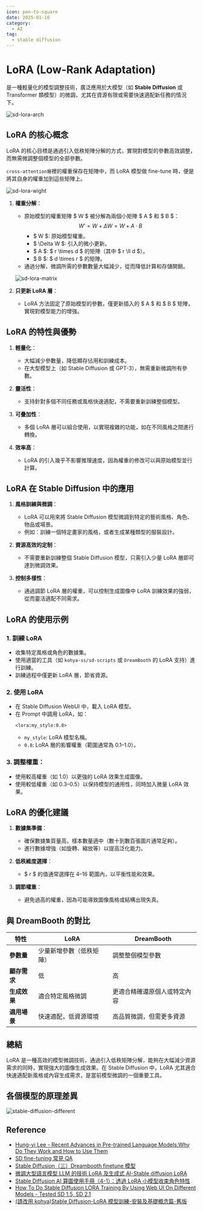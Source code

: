 ```yaml
---
icon: pen-to-square
date: 2025-01-16
category:
  - AI
tag:
  - stable diffusion
---
```


# LoRA (Low-Rank Adaptation)

是一種輕量化的模型調整技術，廣泛應用於大模型（如 **Stable Diffusion** 或 Transformer 類模型）的微調，尤其在資源有限或需要快速適配新任務的情況下。

![sd-lora-arch](./images/sd-lora-arch.webp)

## **LoRA 的核心概念**

LoRA 的核心目標是通過引入低秩矩陣分解的方式，實現對模型的參數高效調整，而無需微調整個模型的全部參數。

`cross-attention層`裡的權重保存在矩陣中，而 LoRA 模型做 fine-tune 時，便是將其自身的權重加到這些矩陣上。

![sd-lora-wight](./images/sd-lora-wight.png)

1. **權重分解**：

   - 原始模型的權重矩陣 $ W $ 被分解為兩個小矩陣 $ A $ 和 $ B $：
     $$
     W' = W + \Delta W = W + A \cdot B
     $$
     - $ W $: 原始模型權重。
     - $ \Delta W $: 引入的微小更新。
     - $ A $: $ r \times d $ 的矩陣（其中 $ r \ll d $）。
     - $ B $: $ d \times r $ 的矩陣。
   - 通過分解，微調所需的參數數量大幅減少，從而降低計算和存儲開銷。

   ![sd-lora-matrix](./images/sd-lora-matrix.png)

2. **只更新 LoRA 層**：
   - LoRA 方法固定了原始模型的參數，僅更新插入的 $ A $ 和 $ B $ 矩陣，實現對模型能力的增強。

## **LoRA 的特性與優勢**

1. **輕量化**：

   - 大幅減少參數量，降低顯存佔用和訓練成本。
   - 在大型模型上（如 Stable Diffusion 或 GPT-3），無需重新微調所有參數。

2. **靈活性**：

   - 支持針對多個不同任務或風格快速適配，不需要重新訓練整個模型。

3. **可疊加性**：

   - 多個 LoRA 層可以組合使用，以實現複雜的功能，如在不同風格之間進行轉換。

4. **效率高**：
   - LoRA 的引入幾乎不影響推理速度，因為權重的修改可以與原始模型並行計算。

## **LoRA 在 Stable Diffusion 中的應用**

1. **風格訓練與微調**：

   - LoRA 可以用來將 Stable Diffusion 模型微調到特定的藝術風格、角色、物品或場景。
   - 例如：訓練一個特定畫家的風格，或者生成某種類型的服裝設計。

2. **資源高效的定制**：

   - 不需要重新訓練整個 Stable Diffusion 模型，只需引入少量 LoRA 層即可達到微調效果。

3. **控制多樣性**：
   - 通過調節 LoRA 層的權重，可以控制生成圖像中 LoRA 訓練效果的強弱，從而靈活適配不同需求。

## **LoRA 的使用示例**

### 1. **訓練 LoRA**

- 收集特定風格或角色的數據集。
- 使用適當的工具（如 `kohya-ss/sd-scripts` 或 `DreamBooth` 的 LoRA 支持）進行訓練。
- 訓練過程中僅更新 LoRA 層，節省資源。

### 2. **使用 LoRA**

- 在 Stable Diffusion WebUI 中，載入 LoRA 模型。
- 在 Prompt 中調用 LoRA，如：
  ```
  <lora:my_style:0.8>
  ```
  - `my_style`: LoRA 模型名稱。
  - `0.8`: LoRA 層的影響權重（範圍通常為 0.1–1.0）。

### 3. **調整權重**：

- 使用較高權重（如 1.0）以更強的 LoRA 效果生成圖像。
- 使用較低權重（如 0.3–0.5）以保持模型的通用性，同時加入微量 LoRA 效果。

## **LoRA 的優化建議**

1. **數據集準備**：

   - 確保數據集質量高，樣本數量適中（數十到數百張圖片通常足夠）。
   - 進行數據增強（如旋轉、縮放等）以提高泛化能力。

2. **低秩維度選擇**：

   - $ r $ 的值通常選擇在 4–16 範圍內，以平衡性能和效果。

3. **調節權重**：
   - 避免過高的權重，因為可能導致圖像風格或結構出現失真。

## **與 DreamBooth 的對比**

| 特性         | **LoRA**                 | **DreamBooth**               |
| ------------ | ------------------------ | ---------------------------- |
| **參數量**   | 少量新增參數（低秩矩陣） | 調整整個模型參數             |
| **顯存需求** | 低                       | 高                           |
| **生成效果** | 適合特定風格微調         | 更適合精確還原個人或特定內容 |
| **適用場景** | 快速適配，低資源環境     | 高品質微調，但需更多資源     |

## **總結**

LoRA 是一種高效的模型微調技術，通過引入低秩矩陣分解，能夠在大幅減少資源需求的同時，實現強大的圖像生成效果。在 Stable Diffusion 中，LoRA 尤其適合快速適配新風格或內容生成需求，是當前模型微調的一個重要工具。

## 各個模型的原理差異

![stable-diffusion-different](./images/stable-diffusion-different.webp)

## Reference

- [Hung-yi Lee - Recent Advances in Pre-trained Language Models:Why Do They Work and How to Use Them](https://d223302.github.io/AACL2022-Pretrain-Language-Model-Tutorial/lecture_material/AACL_2022_tutorial_PLMs.pdf)
- [SD fine-tuning 常見 QA](https://hackmd.io/@mnsU_qVcTcmtFbnuyVyP8A/Hkd-MeDg2?ref=blog.hinablue.me)
- [Stable Diffusion（三）Dreambooth finetune 模型](https://www.cnblogs.com/zackstang/p/17324331.html)
- [微調大型語言模型 LLM 的技術 LoRA 及生成式 AI-Stable diffusion LoRA](https://xiaosean5408.medium.com/%E5%BE%AE%E8%AA%BF%E5%A4%A7%E5%9E%8B%E8%AA%9E%E8%A8%80%E6%A8%A1%E5%9E%8Bllm%E7%9A%84%E6%8A%80%E8%A1%93lora%E5%8F%8A%E7%94%9F%E6%88%90%E5%BC%8Fai-stable-diffusion-lora-61a41d636772)
- [Stable Diffusion AI 算圖使用手冊（4-1）：透過 LoRA 小模型收束角色特性](https://www.techbang.com/posts/105902-stable-diffusion-lora)
- [How To Do Stable Diffusion LORA Training By Using Web UI On Different Models - Tested SD 1.5, SD 2.1](https://www.youtube.com/watch?v=mfaqqL5yOO4&ab_channel=SECourses)
- [(請改用 kohya)Stable Diffusion-LoRA 模型訓練-安裝及基礎概念篇-舊版](https://www.youtube.com/watch?v=gFBmIL51x-M&ab_channel=%E6%9D%B0%E5%85%8B%E8%89%BE%E7%B1%B3%E7%AB%8B)
